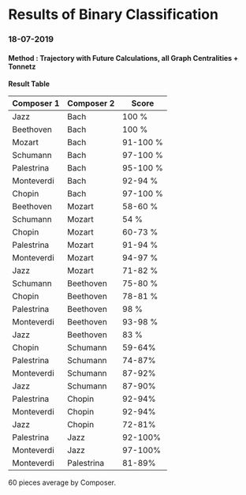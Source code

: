 # Results of Binary Classification

### 18-07-2019

#### Method : Trajectory with Future Calculations, all Graph Centralities + Tonnetz




__Result Table__

| Composer 1 | Composer 2 | Score  |
|------------|------------|--------|
| Jazz 		 | Bach 	  | 100 %    |
| Beethoven	 | Bach 	  | 100 %    |
| Mozart	 | Bach 	  | 91-100 % |
| Schumann	 | Bach 	  | 97-100 % |
| Palestrina | Bach 	  | 95-100 % |
| Monteverdi | Bach 	  | 92-94 %  |
| Chopin	 | Bach 	  | 97-100 % |
| Beethoven  | Mozart 	  | 58-60 %  |
| Schumann	 | Mozart 	  | 54 % 	 |
| Chopin	 | Mozart 	  | 60-73 %  |
| Palestrina | Mozart 	  | 91-94 %  |
| Monteverdi | Mozart 	  | 94-97 %  |
| Jazz		 | Mozart 	  | 71-82 %  |
| Schumann	 | Beethoven  | 75-80 %  |
| Chopin	 | Beethoven  | 78-81 %  |
| Palestrina | Beethoven  | 98 % 	 |
| Monteverdi | Beethoven  | 93-98 %  |
| Jazz		 | Beethoven  | 83 % 	 |
| Chopin	 | Schumann   | 59-64%	 |
| Palestrina | Schumann   | 74-87%	 |
| Monteverdi | Schumann   | 87-92%	 |
| Jazz		 | Schumann   | 87-90%	 |
| Palestrina | Chopin	  | 92-94%	 |
| Monteverdi | Chopin	  | 92-94%	 |
| Jazz		 | Chopin	  | 72-81%	 |
| Palestrina | Jazz		  | 92-100%	 |
| Monteverdi | Jazz		  | 97-100%	 |
| Monteverdi | Palestrina | 81-89%	 |


60 pieces average by Composer.

